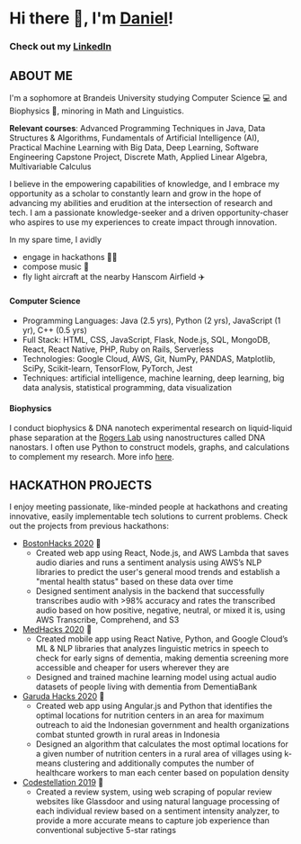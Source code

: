# Hi there 👋, I'm [Daniel](https://www.linkedin.com/in/danielhariyanto/)!
### Check out my [LinkedIn](https://www.linkedin.com/in/danielhariyanto/)

## ABOUT ME
I'm a sophomore at Brandeis University studying Computer Science 💻 and Biophysics 🔬, minoring in Math and Linguistics.

<b>Relevant courses</b>: Advanced Programming Techniques in Java, Data Structures & Algorithms, Fundamentals of Artificial Intelligence (AI), Practical Machine Learning with Big Data, Deep Learning, Software Engineering Capstone Project, Discrete Math, Applied Linear Algebra, Multivariable Calculus

I believe in the empowering capabilities of knowledge, and I embrace my opportunity as a scholar to constantly learn and grow in the hope of advancing my abilities and erudition at the intersection of research and tech. I am a passionate knowledge-seeker and a driven opportunity-chaser who aspires to use my experiences to create impact through innovation.

In my spare time, I avidly
- engage in hackathons 👨‍💻
- compose music 🎹
- fly light aircraft at the nearby Hanscom Airfield ✈️

#### Computer Science
- Programming Languages: Java (2.5 yrs), Python (2 yrs), JavaScript (1 yr), C++ (0.5 yrs)
- Full Stack: HTML, CSS, JavaScript, Flask, Node.js, SQL, MongoDB, React, React Native, PHP, Ruby on Rails, Serverless
- Technologies: Google Cloud, AWS, Git, NumPy, PANDAS, Matplotlib, SciPy, Scikit-learn, TensorFlow, PyTorch, Jest
- Techniques: artificial intelligence, machine learning, deep learning, big data analysis, statistical programming, data visualization

#### Biophysics
I conduct biophysics & DNA nanotech experimental research on liquid-liquid phase separation at the [Rogers Lab](http://www.rogers-lab.com/) using nanostructures called DNA nanostars. I often use Python to construct models, graphs, and calculations to complement my research. More info [here](https://github.com/danielhariyanto/SummerResearch).

## HACKATHON PROJECTS
I enjoy meeting passionate, like-minded people at hackathons and creating innovative, easily implementable tech solutions to current problems. Check out the projects from previous hackathons:
- [BostonHacks 2020](https://devpost.com/software/corona-diaries) 🌆
    - Created web app using React, Node.js, and AWS Lambda that saves audio diaries and runs a sentiment analysis using AWS’s NLP libraries to predict the user's general mood trends and establish a "mental health status" based on these data over time
    - Designed sentiment analysis in the backend that successfully transcribes audio with >98% accuracy and rates the transcribed audio based on how positive, negative, neutral, or mixed it is, using AWS Transcribe, Comprehend, and S3
- [MedHacks 2020](https://devpost.com/software/mobile-memories) 💉
    - Created mobile app using React Native, Python, and Google Cloud’s ML & NLP libraries that analyzes linguistic metrics in speech to check for early signs of dementia, making dementia screening more accessible and cheaper for users wherever they are
    - Designed and trained machine learning model using actual audio datasets of people living with dementia from DementiaBank
- [Garuda Hacks 2020](https://devpost.com/software/optimaloc) 🦅
    - Created web app using Angular.js and Python that identifies the optimal locations for nutrition centers in an area for maximum outreach to aid the Indonesian government and health organizations combat stunted growth in rural areas in Indonesia
    - Designed an algorithm that calculates the most optimal locations for a given number of nutrition centers in a rural area of villages using k-means clustering and additionally computes the number of healthcare workers to man each center based on population density
- [Codestellation 2019](https://devpost.com/software/modus-rjot30) 🌌
    - Created a review system, using web scraping of popular review websites like Glassdoor and using natural language processing of each individual review based on a sentiment intensity analyzer, to provide a more accurate means to capture job experience than conventional subjective 5-star ratings
